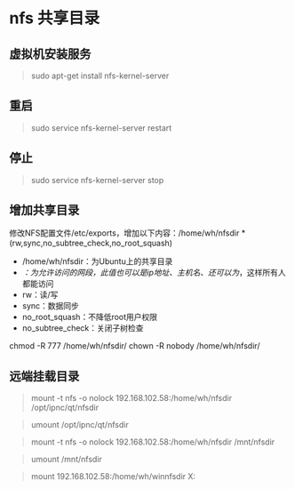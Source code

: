# nfs 共享目录

## 虚拟机安装服务
> sudo apt-get install nfs-kernel-server

## 重启
> sudo service nfs-kernel-server restart

## 停止
> sudo service nfs-kernel-server stop

## 增加共享目录

修改NFS配置文件/etc/exports，增加以下内容：/home/wh/nfsdir *(rw,sync,no_subtree_check,no_root_squash)
* /home/wh/nfsdir：为Ubuntu上的共享目录
* *：为允许访问的网段，此值也可以是ip地址、主机名、还可以为*，这样所有人都能访问
* rw：读/写
* sync：数据同步
* no_root_squash：不降低root用户权限
* no_subtree_check：关闭子树检查

chmod -R 777 /home/wh/nfsdir/
chown -R nobody /home/wh/nfsdir/

## 远端挂载目录
> mount -t nfs -o nolock 192.168.102.58:/home/wh/nfsdir  /opt/ipnc/qt/nfsdir

> umount /opt/ipnc/qt/nfsdir

> mount -t nfs -o nolock 192.168.102.58:/home/wh/nfsdir  /mnt/nfsdir

> umount /mnt/nfsdir

> mount 192.168.102.58:/home/wh/winnfsdir X:  